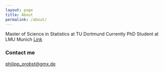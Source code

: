 ```yaml
---
layout: page
title: About
permalink: /about/
---
```


Master of Science in Statistics at TU Dortmund
Currently PhD Student at LMU Munich
[Link](http://www.ibe.med.uni-muenchen.de/organisation/mitarbeiter/070_drittmittel/probst/index.html)


### Contact me

[philipp_probst@gmx.de](mailto:philipp_probst@gmx.de)
